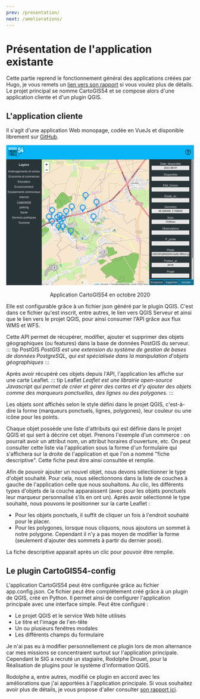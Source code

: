 ```yaml
---
prev: /presentation/
next: /ameliorations/
---
```


# Présentation de l'application existante
Cette partie reprend le fonctionnement général des applications créées par Hugo, je vous remets un [lien vers son rapport](https://alternance-hugo-jahnke.netlify.app/) si vous voulez plus de détails.
Le projet principal se nomme CartoGIS54 et se compose alors d'une application cliente et d'un plugin QGIS.

## L'application cliente


Il s'agit d'une application Web monopage, codée en VueJs et disponible librement sur [GitHub](https://github.com/infogeo54/CartoGIS54). 

![ancienne application](../assets/img/appli_existante.png)
<p style="text-align:center;">Application CartoGIS54 en octobre 2020</p>

Elle est configurable grâce à un fichier json généré par le plugin QGIS. C'est dans ce fichier qu'est inscrit, entre autres, le lien vers QGIS Serveur et ainsi que le lien vers le projet QGIS, pour ainsi consumer l'API grâce aux flux WMS et WFS.

 Cette API permet de récupérer, modifier, ajouter et supprimer des objets géographiques (ou features) dans la base de données PostGIS du serveur.
::: tip PostGIS
 *PostGIS est une extension du système de gestion de bases de données PostgreSQL, qui est spécialisée dans la manipulation d'objets géographiques*
:::

Après avoir récupéré ces objets depuis l'API, l'application les affiche sur une carte Leaflet.
::: tip Leaflet
*Leaflet est une librairie open-source Javascript qui permet de créer et gérer des cartes et d'y ajouter des objets comme des marqueurs ponctuelles, des lignes ou des polygones.*
:::

Les objets sont affichés selon le style défini dans le projet QGIS, c'est-à-dire la forme (marqueurs ponctuels, lignes, polygones), leur couleur ou une icône pour les points.

Chaque objet possède une liste d'attributs qui est définie dans le projet QGIS et qui sert à décrire cet objet. Prenons l'exemple d'un commerce : on pourrait avoir un attribut nom, un attribut horaires d'ouverture, etc. On peut consulter cette liste via l'application sous la forme d'un formulaire qui s'affichera sur la droite de l'application et que l'on a nommé "fiche descriptive". Cette fiche peut être ainsi consultée et remplie.

Afin de pouvoir ajouter un nouvel objet, nous devons sélectionner le type d'objet souhaité. Pour cela, nous sélectionnons dans la liste de couches à gauche de l'application celle que nous souhaitons. Au clic, les différents types d'objets de la couche apparaissent (avec pour les objets ponctuels leur marqueur personnalisé s’ils en ont un). Après avoir sélectionné le type souhaité, nous pouvons le positionner sur la carte Leaflet :
- Pour les objets ponctuels, il suffit de cliquer un fois à l'endroit souhaité pour le placer.
- Pour les polygones, lorsque nous cliquons, nous ajoutons un sommet à notre polygone. Cependant il n'y a pas moyen de modifier la forme (seulement d'ajouter des sommets à partir du dernier posé). 

La fiche descriptive apparait après un clic pour pouvoir être remplie.

## Le plugin CartoGIS54-config
L'application CartoGIS54 peut être configurée grâce au fichier app.config.json. Ce fichier peut être complétement créé grâce à un plugin de QGIS, créé en Python. Il permet ainsi de configurer l'application principale avec une interface simple. Peut être configuré :
- Le projet QGIS et le service Web hôte utilisés
- Le titre et l'image de l'en-tête
- Un ou plusieurs fenêtres modales
- Les différents champs du formulaire

Je n'ai pas eu à modifier personnellement ce plugin lors de mon alternance car mes missions se concentraient surtout sur l'application principale. Cependant le SIG a recruté un stagiaire, Rodolphe Drouet, pour la Réalisation de plugins pour le système d’information QGIS.

Rodolphe a, entre autres, modifié ce plugin en accord avec les améliorations que j'ai apportées à l'application principale. Si vous souhaitez avoir plus de détails, je vous propose d'aller consulter [son rapport ici](https://drive.google.com/file/d/1ecxuKktP6YYPCcpCltc1stMkZT2wNe9M/view?usp=sharing).
